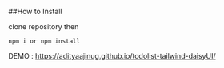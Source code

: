 
##How to Install

clone repository then
```
npm i or npm install

```


DEMO : https://adityaajinug.github.io/todolist-tailwind-daisyUI/